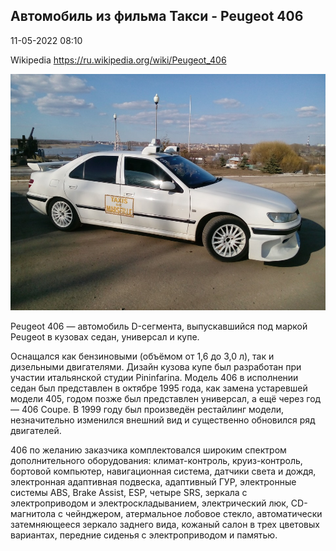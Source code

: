 ﻿## Автомобиль из фильма Такси - Peugeot 406
11-05-2022 08:10

Wikipedia https://ru.wikipedia.org/wiki/Peugeot_406

![Taxi](./car_peugeot-406_taxi.jpg)

Peugeot 406 — автомобиль D-сегмента, выпускавшийся под маркой Peugeot в кузовах седан, универсал и купе.

Оснащался как бензиновыми (объёмом от 1,6 до 3,0 л), так и дизельными двигателями. Дизайн кузова купе был разработан при участии итальянской студии Pininfarina. Модель 406 в исполнении седан был представлен в октябре 1995 года, как замена устаревшей модели 405, годом позже был представлен универсал, а ещё через год — 406 Coupe. В 1999 году был произведён рестайлинг модели, незначительно изменился внешний вид и существенно обновился ряд двигателей.

406 по желанию заказчика комплектовался широким спектром дополнительного оборудования: климат-контроль, круиз-контроль, бортовой компьютер, навигационная система, датчики света и дождя, электронная адаптивная подвеска, адаптивный ГУР, электронные системы ABS, Brake Assist, ESP, четыре SRS, зеркала с электроприводом и электроскладыванием, электрический люк, CD-магнитола с чейнджером, атермальное лобовое стекло, автоматически затемняющееся зеркало заднего вида, кожаный салон в трех цветовых вариантах, передние сиденья с электроприводом и памятью.
